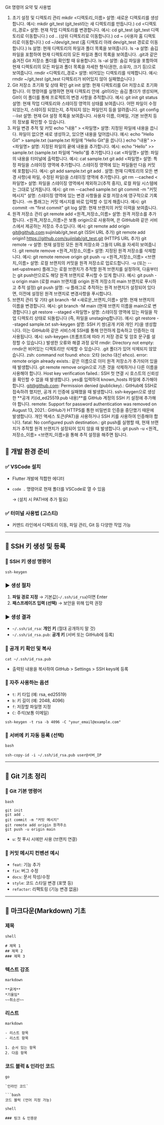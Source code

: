 Git 명령어 요약 및 사용법
1. 초기 설정 및 디렉토리 관리
mkdir <디렉토리_이름>
설명: 새로운 디렉토리를 생성합니다.
예시: mkdir git_test (git_test라는 새 디렉토리를 만듭니다.)
cd <디렉토리_경로>
설명: 현재 작업 디렉토리를 변경합니다.
예시:
cd git_test (git_test 디렉토리로 이동합니다.)
cd .. (상위 디렉토리로 이동합니다.)
cd ~ (사용자 홈 디렉토리로 이동합니다.)
cd ~/dev/git_test (홈 디렉토리 아래 dev/git_test 경로로 이동합니다.)
ls
설명: 현재 디렉토리의 파일과 폴더 목록을 보여줍니다.
ls -a
설명: 숨김 파일을 포함하여 현재 디렉토리의 모든 파일과 폴더 목록을 보여줍니다. .git과 같은 숨겨진 Git 저장소 폴더를 확인할 때 유용합니다.
ls -al
설명: 숨김 파일을 포함하여 현재 디렉토리의 모든 파일과 폴더 목록을 자세한 형식(권한, 소유자, 크기 등)으로 보여줍니다.
rmdir <디렉토리_경로>
설명: 비어있는 디렉토리를 삭제합니다.
예시: rmdir ~/git_test (git_test 디렉토리가 비어있지 않아 실패했습니다.)
2. Git 저장소 초기화 및 상태 확인
git init
설명: 현재 디렉토리를 Git 저장소로 초기화합니다. 이 명령어를 실행하면 현재 디렉토리 안에 .git이라는 숨김 폴더가 생성되며, Git이 이 폴더를 통해 프로젝트의 변경 사항을 추적합니다.
예시: git init
git status
설명: 현재 작업 디렉토리와 스테이징 영역의 상태를 보여줍니다. 어떤 파일이 수정되었는지, 스테이징 되었는지, 추적되지 않는 파일인지 등을 알려줍니다.
git config --list
설명: 현재 Git 설정 목록을 보여줍니다. 사용자 이름, 이메일, 기본 브랜치 등의 정보를 확인할 수 있습니다.
3. 파일 변경 추적 및 커밋
echo "내용" > <파일명>
설명: 지정된 파일에 내용을 씁니다. 파일이 없으면 새로 생성하고, 있으면 내용을 덮어씁니다.
예시: echo "Hello Git" > sample.txt (sample.txt 파일에 "Hello Git"을 씁니다.)
echo "내용" >> <파일명>
설명: 지정된 파일의 끝에 내용을 추가합니다.
예시: echo "Hello" >> sample.txt (sample.txt 파일에 "Hello"를 추가합니다.)
cat <파일명>
설명: 파일의 내용을 터미널에 출력합니다.
예시: cat sample.txt
git add <파일명>
설명: 특정 파일을 스테이징 영역에 추가합니다. 스테이징 영역에 있는 파일들만 다음 커밋에 포함됩니다.
예시: git add sample.txt
git add .
설명: 현재 디렉토리의 모든 변경 사항(새 파일, 수정된 파일)을 스테이징 영역에 추가합니다.
git rm --cached <파일명>
설명: 파일을 스테이징 영역에서 제외하고(추적 중지), 로컬 파일 시스템에는 그대로 남겨둡니다.
예시: git rm --cached sample.txt
git commit -m "커밋 메시지"
설명: 스테이징 영역에 있는 변경 사항들을 로컬 저장소에 영구적으로 기록합니다. -m 플래그는 커밋 메시지를 바로 입력할 수 있게 해줍니다.
예시: git commit -m "first commit"
git log
설명: 현재 브랜치의 커밋 이력을 보여줍니다.
4. 원격 저장소 관리
git remote add <원격_저장소_이름> <URL>
설명: 원격 저장소를 추가합니다. <원격_저장소_이름>은 보통 origin으로 사용하며, <URL>은 GitHub와 같은 서비스에서 제공하는 저장소 주소입니다.
예시:
git remote add origin git@github.com:sujinlab/git_test.git (SSH URL 추가)
git remote add origin1 https://github.com/sujinlab/git_test.git (HTTPS URL 추가)
git remote -v
설명: 현재 설정된 모든 원격 저장소와 그들의 URL을 자세히 보여줍니다.
git remote remove <원격_저장소_이름>
설명: 지정된 원격 저장소를 삭제합니다.
예시: git remote remove origin
git push -u <원격_저장소_이름> <브랜치_이름>
설명: 로컬 브랜치의 커밋을 원격 저장소로 업로드합니다. -u (또는 --set-upstream) 플래그는 로컬 브랜치가 추적할 원격 브랜치를 설정하여, 다음부터는 git push만으로도 해당 원격 브랜치로 푸시할 수 있게 합니다.
예시: git push -u origin main (로컬 main 브랜치를 origin 원격 저장소의 main 브랜치로 푸시하고 추적 설정)
git push
설명: -u 플래그로 추적하는 원격 브랜치가 설정되어 있다면, 이전에 설정된 원격 브랜치로 변경사항을 푸시합니다.
5. 브랜치 관리 및 기타
git branch -M <새로운_브랜치_이름>
설명: 현재 브랜치의 이름을 변경합니다.
예시: git branch -M main (현재 브랜치 이름을 main으로 변경합니다.)
git restore --staged <파일명>
설명: 스테이징 영역에 있는 파일을 작업 디렉토리 상태로 되돌립니다 (즉, 파일을 unstaging합니다).
예시: git restore --staged sample.txt
ssh-keygen
설명: SSH 키 쌍(공개 키와 개인 키)을 생성합니다. 이는 GitHub와 같은 서비스에 SSH를 통해 안전하게 접속하고 인증하는 데 사용됩니다.
예시: ssh-keygen (프롬프트에 따라 키 저장 경로 및 암호 문구를 설정할 수 있습니다.)
발생한 오류와 해결 과정 요약
rmdir: Directory not empty: rmdir은 비어있는 디렉토리만 삭제할 수 있습니다. .git 폴더가 있어 삭제되지 않았습니다.
zsh: command not found: ehco: 오타 (echo 대신 ehco).
error: remote origin already exists.: 같은 이름으로 이미 원격 저장소가 추가되어 있을 때 발생합니다. git remote remove origin으로 기존 것을 삭제하거나 다른 이름을 사용해야 합니다.
Host key verification failed.: SSH 첫 연결 시 호스트의 신뢰성을 확인할 수 없을 때 발생합니다. yes를 입력하여 known_hosts 파일에 추가해야 합니다.
git@github.com: Permission denied (publickey).: GitHub에 SSH로 접속하려 했지만, 공개 키 인증에 실패했을 때 발생합니다. ssh-keygen으로 생성한 **공개 키(id_ed25519.pub 내용)**를 GitHub 계정의 SSH 키 설정에 추가해야 합니다.
remote: Support for password authentication was removed on August 13, 2021.: GitHub가 HTTPS를 통한 비밀번호 인증을 중단했기 때문에 발생합니다. 개인 액세스 토큰(PAT)을 사용하거나 SSH 키를 사용하여 인증해야 합니다.
fatal: No configured push destination.: git push를 실행할 때, 현재 브랜치가 추적할 원격 브랜치가 설정되어 있지 않을 때 발생합니다. git push -u <원격_저장소_이름> <브랜치_이름>을 통해 추적 설정을 해주면 됩니다.


## 📁 개발 환경 준비


### ✅ VSCode 설치

- Flutter 개발에 적합한 에디터
- `code .` 명령어로 현재 폴더를 VSCode로 열 수 있음

  → (설치 시 PATH에 추가 필요)


### ✅ 터미널 사용법 (고스티)

- 커맨드 라인에서 디렉토리 이동, 파일 관리, Git 등 다양한 작업 가능

---


## 🔐 SSH 키 생성 및 등록


### 📌 SSH 키 생성 명령어


```text
ssh-keygen
```


### ▶️ 생성 절차

1. **파일 경로 지정** → 기본값(`~/.ssh/id_rsa`)이면 Enter
2. **패스프레이즈 입력 (선택)** → 보안을 위해 입력 권장

### ▶️ 생성 결과

- `~/.ssh/id_rsa`: **개인 키** (절대 공개하지 말 것)
- `~/.ssh/id_rsa.pub`: **공개 키** (서버 또는 GitHub에 등록)

### 📌 공개 키 확인 및 복사


```text
cat ~/.ssh/id_rsa.pub
```

- 출력된 내용을 복사하여 GitHub > Settings > SSH keys에 등록

### 📌 자주 사용하는 옵션

- `t`: 키 타입 (예: rsa, ed25519)
- `b`: 키 길이 (예: 2048, 4096)
- `f`: 저장할 파일명 지정
- `C`: 주석(보통 이메일)

```shell
ssh-keygen -t rsa -b 4096 -C "your_email@example.com"
```


### 📌 서버에 키 자동 등록 (선택)


```shell
bash

ssh-copy-id -i ~/.ssh/id_rsa.pub user@서버_IP

```


---


## 🧠 Git 기초 정리


### 📌 Git 기본 명령어


```shell
bash

git init
git add .
git commit -m "커밋 메시지"
git remote add origin 원격주소
git push -u origin main

```

- `u`: 첫 푸시 시에만 사용 (브랜치 연결)

### 📌 커밋 메시지 컨벤션 예시

- `feat`: 기능 추가
- `fix`: 버그 수정
- `docs`: 문서 작성/수정
- `style`: 코드 스타일 변경 (포맷 등)
- `refactor`: 리팩토링 (기능 변경 없음)

---


## 📝 마크다운(Markdown) 기초


### 제목


```text
shell

# 제목 1
## 제목 2
### 제목 3
```


### 텍스트 강조


```text
markdown

**굵게**
*기울임*
~~취소선~~
```


### 리스트


```text
markdown

- 리스트 항목
- 리스트 항목

1. 순서 있는 항목
2. 다음 항목
```


### 코드 블럭 & 인라인 코드


```text
go

`인라인 코드`

```bash
코드 블럭 (언어 지정 가능)
```


```text
shell

### 링크 & 인용문
```